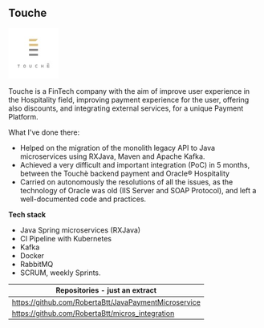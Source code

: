 ## Touche

![job_tch.jpeg](job_tch.jpeg)

Touche is a FinTech company with the aim of improve
user experience in the Hospitality field, 
improving payment experience for the user, offering also discounts, 
and integrating external services, for a unique Payment Platform.

What I've done there:

- Helped on the migration of the monolith legacy API to Java microservices using RXJava, Maven and
Apache Kafka. 
- Achieved a very difficult and important integration (PoC) in 5 months, between the Touchè backend
payment and Oracle® Hospitality 
- Carried on autonomously the resolutions of all the issues, as the technology of Oracle was old (IIS Server and SOAP
Protocol), and left a well-documented code and practices.

**Tech stack**

- Java Spring microservices (RXJava) 
- CI Pipeline with Kubernetes
- Kafka
- Docker
- RabbitMQ
- SCRUM, weekly Sprints.



| Repositories - just an extract                        |
|-------------------------------------------------------|
| https://github.com/RobertaBtt/JavaPaymentMicroservice |
| https://github.com/RobertaBtt/micros_integration      |

